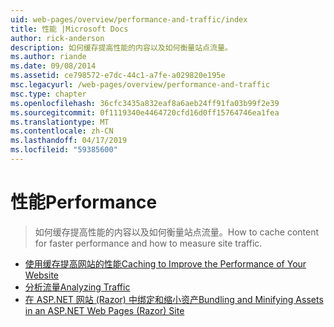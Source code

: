 ```yaml
---
uid: web-pages/overview/performance-and-traffic/index
title: 性能 |Microsoft Docs
author: rick-anderson
description: 如何缓存提高性能的内容以及如何衡量站点流量。
ms.author: riande
ms.date: 09/08/2014
ms.assetid: ce798572-e7dc-44c1-a7fe-a029820e195e
msc.legacyurl: /web-pages/overview/performance-and-traffic
msc.type: chapter
ms.openlocfilehash: 36cfc3435a832eaf8a6aeb24ff91fa03b99f2e39
ms.sourcegitcommit: 0f1119340e4464720cfd16d0ff15764746ea1fea
ms.translationtype: MT
ms.contentlocale: zh-CN
ms.lasthandoff: 04/17/2019
ms.locfileid: "59385600"
---
```

# <a name="performance"></a><span data-ttu-id="e8981-103">性能</span><span class="sxs-lookup"><span data-stu-id="e8981-103">Performance</span></span>

> <span data-ttu-id="e8981-104">如何缓存提高性能的内容以及如何衡量站点流量。</span><span class="sxs-lookup"><span data-stu-id="e8981-104">How to cache content for faster performance and how to measure site traffic.</span></span>


- [<span data-ttu-id="e8981-105">使用缓存提高网站的性能</span><span class="sxs-lookup"><span data-stu-id="e8981-105">Caching to Improve the Performance of Your Website</span></span>](15-caching-to-improve-the-performance-of-your-website.md)
- [<span data-ttu-id="e8981-106">分析流量</span><span class="sxs-lookup"><span data-stu-id="e8981-106">Analyzing Traffic</span></span>](14-analyzing-traffic.md)
- [<span data-ttu-id="e8981-107">在 ASP.NET 网站 (Razor) 中绑定和缩小资产</span><span class="sxs-lookup"><span data-stu-id="e8981-107">Bundling and Minifying Assets in an ASP.NET Web Pages (Razor) Site</span></span>](bundling-and-minifying-assets-in-an-aspnet-web-pages-razor-site.md)
